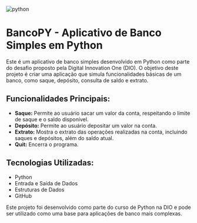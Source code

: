 ![python](https://imgs.search.brave.com/7fzGebJ1T5VXP9fpgXJWWReS4TXZtmTIMTvUIKCv_5Y/rs:fit:860:0:0/g:ce/aHR0cHM6Ly91cGxv/YWQud2lraW1lZGlh/Lm9yZy93aWtpcGVk/aWEvY29tbW9ucy9m/L2Y4L1B5dGhvbl9s/b2dvX2FuZF93b3Jk/bWFyay5zdmc.svg)

BancoPY - Aplicativo de Banco Simples em Python
===============================================

Este é um aplicativo de banco simples desenvolvido em Python como parte do desafio proposto pela Digital Innovation One (DIO). O objetivo deste projeto é criar uma aplicação que simula funcionalidades básicas de um banco, como saque, depósito, consulta de saldo e extrato.

Funcionalidades Principais:
---------------------------

*   **Saque:** Permite ao usuário sacar um valor da conta, respeitando o limite de saque e o saldo disponível.
*   **Depósito:** Permite ao usuário depositar um valor na conta.
*   **Extrato:** Mostra o extrato das operações realizadas na conta, incluindo saques e depósitos, além do saldo atual.
*   **Quit:** Encerra o programa.

Tecnologias Utilizadas:
-----------------------

*   Python
*   Entrada e Saída de Dados
*   Estruturas de Dados
*   GitHub

Este projeto foi desenvolvido como parte do curso de Python na DIO e pode ser utilizado como uma base para aplicações de banco mais complexas.
